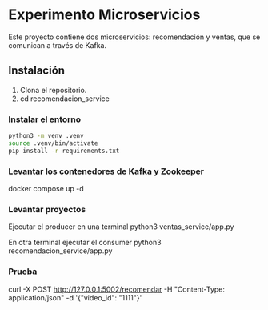 # Experimento Microservicios

Este proyecto contiene dos microservicios: recomendación y ventas, que se comunican a través de Kafka.

## Instalación

1. Clona el repositorio.
2. cd recomendacion_service

### Instalar el entorno

```bash
python3 -m venv .venv
source .venv/bin/activate
pip install -r requirements.txt
```

### Levantar los contenedores de Kafka y Zookeeper
docker compose up -d

### Levantar proyectos
Ejecutar el producer en una terminal
python3 ventas_service/app.py

En otra terminal ejecutar el consumer
python3 recomendacion_service/app.py

### Prueba
curl -X POST http://127.0.0.1:5002/recomendar -H "Content-Type: application/json" -d '{"video_id": "1111"}'